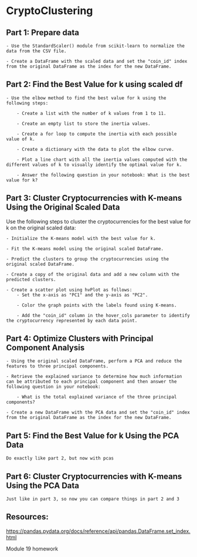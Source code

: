 # CryptoClustering

## Part 1: Prepare data
	
	- Use the StandardScaler() module from scikit-learn to normalize the data from the CSV file.
	
	- Create a DataFrame with the scaled data and set the "coin_id" index from the original DataFrame as the index for the new DataFrame.
	
## Part 2: Find the Best Value for k using scaled df

	- Use the elbow method to find the best value for k using the following steps:
		
		- Create a list with the number of k values from 1 to 11.
		
		- Create an empty list to store the inertia values.
		
		- Create a for loop to compute the inertia with each possible value of k.
		
		- Create a dictionary with the data to plot the elbow curve.
		
		- Plot a line chart with all the inertia values computed with the different values of k to visually identify the optimal value for k.
		
		- Answer the following question in your notebook: What is the best value for k?
		
## Part 3: Cluster Cryptocurrencies with K-means Using the Original Scaled Data

Use the following steps to cluster the cryptocurrencies for the best value for k on the original scaled data:

    - Initialize the K-means model with the best value for k.
    
	- Fit the K-means model using the original scaled DataFrame.
    
	- Predict the clusters to group the cryptocurrencies using the original scaled DataFrame.
    
	- Create a copy of the original data and add a new column with the predicted clusters.
    
	- Create a scatter plot using hvPlot as follows:
        - Set the x-axis as "PC1" and the y-axis as "PC2".
        
		- Color the graph points with the labels found using K-means.
        
		- Add the "coin_id" column in the hover_cols parameter to identify the cryptocurrency represented by each data point.
## Part 4: Optimize Clusters with Principal Component Analysis



	- Using the original scaled DataFrame, perform a PCA and reduce the features to three principal components.

	- Retrieve the explained variance to determine how much information can be attributed to each principal component and then answer the following question in your notebook:

		- What is the total explained variance of the three principal components?

	- Create a new DataFrame with the PCA data and set the "coin_id" index from the original DataFrame as the index for the new DataFrame.

## Part 5: Find the Best Value for k Using the PCA Data

	Do exactly like part 2, but now with pcas

## Part 6: Cluster Cryptocurrencies with K-means Using the PCA Data

	Just like in part 3, so now you can compare things in part 2 and 3

## Resources:

https://pandas.pydata.org/docs/reference/api/pandas.DataFrame.set_index.html

Module 19 homework